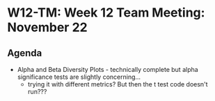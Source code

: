 # W12-TM: Week 12 Team Meeting: November 22

## Agenda

* Alpha and Beta Diversity Plots - technically complete but alpha significance tests are slightly concerning...
  *  trying it with different metrics? But then the t test code doesn't run???
